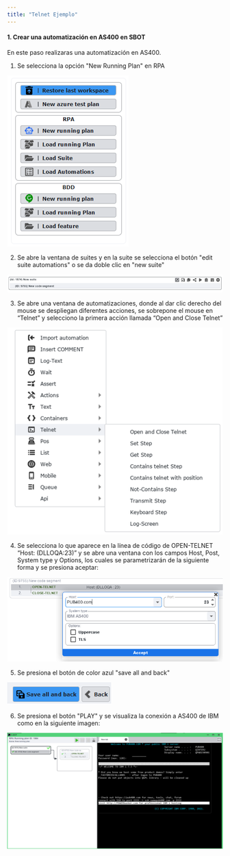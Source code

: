 ```yaml
---
title: "Telnet Ejemplo"
---
```


#### 1. Crear una automatización en AS400 en SBOT

En este paso realizaras una automatización en AS400.

1. Se selecciona la opción "New Running Plan" en RPA

![RPA](./EjemploTelnet/0-RPA.png)

2. Se abre la ventana de suites y en la suite se selecciona el botón "edit suite automations" o se da doble clic en "new suite"

![SUITE](./EjemploTelnet/2-suite.png)

3. Se abre una ventana de automatizaciones, donde al dar clic derecho del mouse se despliegan diferentes acciones, se sobrepone el mouse en “Telnet” y selecciono la primera acción llamada “Open and Close Telnet”

![OPEN-TELNET](./EjemploTelnet/3-OPEN-TELNET.png)

4. Se selecciona lo que aparece en la línea de código de OPEN-TELNET “Host: (DLLOQA:23)” y se abre una ventana con los campos Host, Post, System type y Options, los cuales se parametrizarán de la siguiente forma y se presiona aceptar: 

![CONFIG-TELNET](./EjemploTelnet/4-Config-HOST.png)

5. Se presiona el botón de color azul "save all and back" 

![Save-TELNET](./EjemploTelnet/save.png)

6. Se presiona el botón "PLAY" y se visualiza la conexión a AS400 de IBM como en la siguiente imagen:

![Conexion-TELNET](./EjemploTelnet/conexion.png)